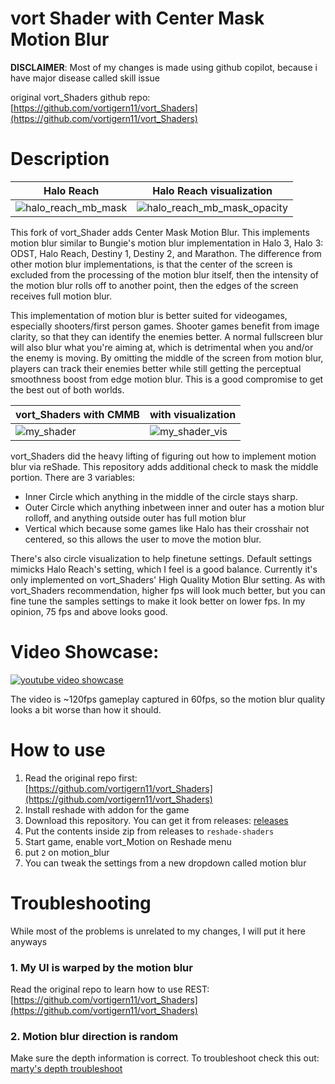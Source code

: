 # vort Shader with Center Mask Motion Blur

**DISCLAIMER**: Most of my changes is made using github copilot, because i have major disease called skill issue

original vort_Shaders github repo: [https://github.com/vortigern11/vort_Shaders](https://github.com/vortigern11/vort_Shaders)

# Description

| Halo Reach | Halo Reach visualization |
|---|---|
| ![halo_reach_mb_mask](https://github.com/user-attachments/assets/21657bca-6cf4-4b4c-a7ef-8468e4e3c85d) | ![halo_reach_mb_mask_opacity](https://github.com/user-attachments/assets/25772634-995e-4fc7-9138-c0939514e6e3) |

This fork of vort_Shader adds Center Mask Motion Blur. This implements motion blur similar to Bungie's motion blur implementation in Halo 3, Halo 3: ODST, Halo Reach, Destiny 1, Destiny 2, and Marathon. The difference from other motion blur implementations, is that the center of the screen is excluded from the processing of the motion blur itself, then the intensity of the motion blur rolls off to another point, then the edges of the screen receives full motion blur.

This implementation of motion blur is better suited for videogames, especially shooters/first person games. Shooter games benefit from image clarity, so that they can identify the enemies better. A normal fullscreen blur will also blur what you're aiming at, which is detrimental when you and/or the enemy is moving. By omitting the middle of the screen from motion blur, players can track their enemies better while still getting the perceptual smoothness boost from edge motion blur. This is a good compromise to get the best out of both worlds.

| vort_Shaders with CMMB | with visualization |
|---|---|
| ![my_shader](https://github.com/user-attachments/assets/a1e37755-04c9-40d0-83ec-8d763ccbf6f5)| ![my_shader_vis](https://github.com/user-attachments/assets/7791c877-d7ca-4d86-8720-adf43f1a67e9) |

vort_Shaders did the heavy lifting of figuring out how to implement motion blur via reShade. This repository adds additional check to mask the middle portion.
There are 3 variables:
- Inner Circle which anything in the middle of the circle stays sharp. 
- Outer Circle which anything inbetween inner and outer has a motion blur rolloff, and anything outside outer has full motion blur
- Vertical which because some games like Halo has their crosshair not centered, so this allows the user to move the motion blur.

There's also circle visualization to help finetune settings. Default settings mimicks Halo Reach's setting, which I feel is a good balance. Currently it's only implemented on vort_Shaders' High Quality Motion Blur setting. As with vort_Shaders recommendation, higher fps will look much better, but you can fine tune the samples settings to make it look better on lower fps. In my opinion, 75 fps and above looks good.

# Video Showcase:
[![youtube video showcase](https://img.youtube.com/vi/xWWfboPWnkI/0.jpg)](https://www.youtube.com/watch?v=xWWfboPWnkI)

The video is ~120fps gameplay captured in 60fps, so the motion blur quality looks a bit worse than how it should.

# How to use
1. Read the original repo first: [https://github.com/vortigern11/vort_Shaders](https://github.com/vortigern11/vort_Shaders)
2. Install reshade with addon for the game
3. Download this repository. You can get it from releases: [releases](https://github.com/jotafauzanh/vort_Shaders-with-Center-Mask-Motion-Blur/releases/)
4. Put the contents inside zip from releases to `reshade-shaders`
5. Start game, enable vort_Motion on Reshade menu
6. put `2` on motion_blur
7. You can tweak the settings from a new dropdown called motion blur

# Troubleshooting
While most of the problems is unrelated to my changes, I will put it here anyways

### 1. My UI is warped by the motion blur
Read the original repo to learn how to use REST: [https://github.com/vortigern11/vort_Shaders](https://github.com/vortigern11/vort_Shaders)

### 2. Motion blur direction is random
Make sure the depth information is correct. To troubleshoot check this out: [marty's depth troubleshoot](https://guides.martysmods.com/reshade/depth/)
